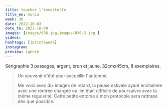 ```yaml
---
title: toucher l'immortelle
title_en: murza
week: 36
date: 2022-10-03
date_to: 2022-10-09
images: [images/036.jpg,images/036-2.jpg ]
videos: 
hashtags: [1printaweek]
instagram: 
preview: ignore
---
```




Sérigraphie 3 passages, argent, brun et jaune, 32cmx45cm, 8 exemplaires.



> Un souvenir d'été pour accueillir l'automne.
>
> Me voici avec dix images de retard, la pause estivale ayant enchaînée avec une rentrée chargée où ilm'était difficile de poursuivre avec la même régularité. Cette petite entorse à mon protocole sera rattrapé dès que possible.
